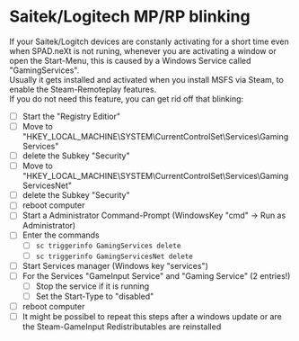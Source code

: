 # Saitek/Logitech MP/RP blinking

If your Saitek/Logitch devices are constanly activating for a short time even when SPAD.neXt is not runing, whenever you are activating a window or open the Start-Menu, this is caused by a Windows Service called "GamingServices". \
Usually it gets installed and activated when you install MSFS via Steam, to enable the Steam-Remoteplay features. \
If you do not need this feature, you can get rid off that blinking:

* [ ] Start the "Registry Editior"
* [ ] Move to "HKEY\_LOCAL\_MACHINE\SYSTEM\CurrentControlSet\Services\GamingServices"
* [ ] delete the Subkey "Security"
* [ ] Move to "HKEY\_LOCAL\_MACHINE\SYSTEM\CurrentControlSet\Services\GamingServicesNet"
* [ ] delete the Subkey "Security"
* [ ] reboot computer
* [ ] Start a Administrator Command-Prompt (WindowsKey "cmd" -> Run as Administrator)
* [ ] Enter the commands
  * [ ] `sc triggerinfo GamingServices delete`
  * [ ] `sc triggerinfo GamingServicesNet delete`
* [ ] Start Services manager (Windows key "services")
* [ ] For the Services "GameInput Service" and  "Gaming Service" (2 entries!)
  * [ ] Stop the service if it is running
  * [ ] Set the Start-Type to "disabled"
* [ ] reboot computer
* [ ] It might be possibel to repeat this steps after a windows update or are the Steam-GameInput Redistributables are reinstalled
